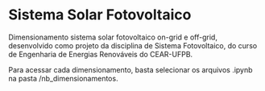 # Sistema Solar Fotovoltaico


Dimensionamento sistema solar fotovoltaico on-grid e off-grid, desenvolvido como projeto da disciplina de Sistema Fotovoltaico, do curso de Engenharia de Energias Renováveis do CEAR-UFPB. 

Para acessar cada dimensionamento, basta selecionar os arquivos .ipynb na pasta /nb_dimensionamentos.
